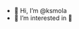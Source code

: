 - 👋 Hi, I’m @ksmola
- 👀 I’m interested in 🚗

<!---
ksmola/ksmola is a ✨ special ✨ repository because its `README.md` (this file) appears on your GitHub profile.
You can click the Preview link to take a look at your changes.
--->
